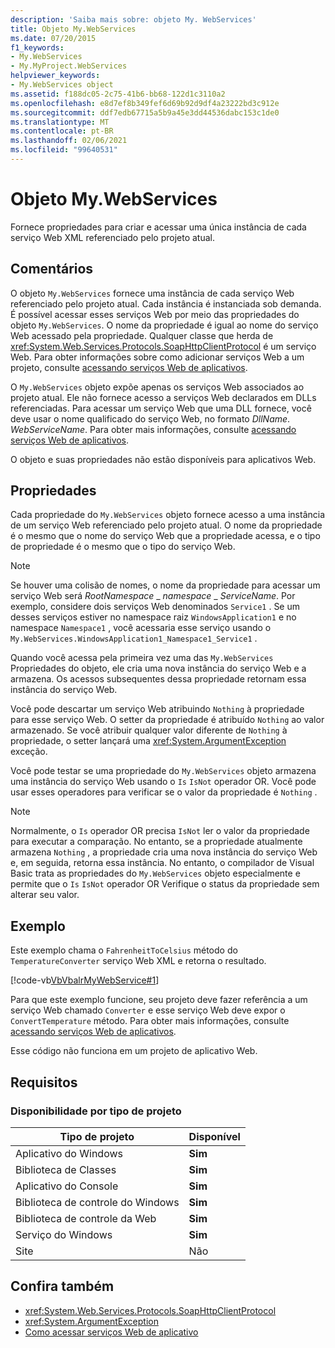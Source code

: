 ```yaml
---
description: 'Saiba mais sobre: objeto My. WebServices'
title: Objeto My.WebServices
ms.date: 07/20/2015
f1_keywords:
- My.WebServices
- My.MyProject.WebServices
helpviewer_keywords:
- My.WebServices object
ms.assetid: f188dc05-2c75-41b6-bb68-122d1c3110a2
ms.openlocfilehash: e8d7ef8b349fef6d69b92d9df4a23222bd3c912e
ms.sourcegitcommit: ddf7edb67715a5b9a45e3dd44536dabc153c1de0
ms.translationtype: MT
ms.contentlocale: pt-BR
ms.lasthandoff: 02/06/2021
ms.locfileid: "99640531"
---
```

# <a name="mywebservices-object"></a>Objeto My.WebServices

Fornece propriedades para criar e acessar uma única instância de cada serviço Web XML referenciado pelo projeto atual.  
  
## <a name="remarks"></a>Comentários  

 O objeto `My.WebServices` fornece uma instância de cada serviço Web referenciado pelo projeto atual. Cada instância é instanciada sob demanda. É possível acessar esses serviços Web por meio das propriedades do objeto `My.WebServices`. O nome da propriedade é igual ao nome do serviço Web acessado pela propriedade. Qualquer classe que herda de <xref:System.Web.Services.Protocols.SoapHttpClientProtocol> é um serviço Web. Para obter informações sobre como adicionar serviços Web a um projeto, consulte [acessando serviços Web de aplicativos](../../developing-apps/programming/accessing-application-web-services.md).  
  
 O `My.WebServices` objeto expõe apenas os serviços Web associados ao projeto atual. Ele não fornece acesso a serviços Web declarados em DLLs referenciadas. Para acessar um serviço Web que uma DLL fornece, você deve usar o nome qualificado do serviço Web, no formato *DllName*. *WebServiceName*. Para obter mais informações, consulte [acessando serviços Web de aplicativos](../../developing-apps/programming/accessing-application-web-services.md).  
  
 O objeto e suas propriedades não estão disponíveis para aplicativos Web.  
  
## <a name="properties"></a>Propriedades  

 Cada propriedade do `My.WebServices` objeto fornece acesso a uma instância de um serviço Web referenciado pelo projeto atual. O nome da propriedade é o mesmo que o nome do serviço Web que a propriedade acessa, e o tipo de propriedade é o mesmo que o tipo do serviço Web.  
  
> [!NOTE]
> Se houver uma colisão de nomes, o nome da propriedade para acessar um serviço Web será *RootNamespace* _ *namespace* \_ *ServiceName*. Por exemplo, considere dois serviços Web denominados `Service1` . Se um desses serviços estiver no namespace raiz `WindowsApplication1` e no namespace `Namespace1` , você acessaria esse serviço usando o `My.WebServices.WindowsApplication1_Namespace1_Service1` .  
  
 Quando você acessa pela primeira vez uma das `My.WebServices` Propriedades do objeto, ele cria uma nova instância do serviço Web e a armazena. Os acessos subsequentes dessa propriedade retornam essa instância do serviço Web.  
  
 Você pode descartar um serviço Web atribuindo `Nothing` à propriedade para esse serviço Web. O setter da propriedade é atribuído `Nothing` ao valor armazenado. Se você atribuir qualquer valor diferente de `Nothing` à propriedade, o setter lançará uma <xref:System.ArgumentException> exceção.  
  
 Você pode testar se uma propriedade do `My.WebServices` objeto armazena uma instância do serviço Web usando o `Is` `IsNot` operador OR. Você pode usar esses operadores para verificar se o valor da propriedade é `Nothing` .  
  
> [!NOTE]
> Normalmente, o `Is` operador OR precisa `IsNot` ler o valor da propriedade para executar a comparação. No entanto, se a propriedade atualmente armazena `Nothing` , a propriedade cria uma nova instância do serviço Web e, em seguida, retorna essa instância. No entanto, o compilador de Visual Basic trata as propriedades do `My.WebServices` objeto especialmente e permite que o `Is` `IsNot` operador OR Verifique o status da propriedade sem alterar seu valor.  
  
## <a name="example"></a>Exemplo  

 Este exemplo chama o `FahrenheitToCelsius` método do `TemperatureConverter` serviço Web XML e retorna o resultado.  
  
 [!code-vb[VbVbalrMyWebService#1](~/samples/snippets/visualbasic/VS_Snippets_VBCSharp/VbVbalrMyWebService/VB/Form1.vb#1)]  
  
 Para que este exemplo funcione, seu projeto deve fazer referência a um serviço Web chamado `Converter` e esse serviço Web deve expor o `ConvertTemperature` método. Para obter mais informações, consulte [acessando serviços Web de aplicativos](../../developing-apps/programming/accessing-application-web-services.md).  
  
 Esse código não funciona em um projeto de aplicativo Web.  
  
## <a name="requirements"></a>Requisitos  
  
### <a name="availability-by-project-type"></a>Disponibilidade por tipo de projeto  
  
|Tipo de projeto|Disponível|  
|---|---|  
|Aplicativo do Windows|**Sim**|  
|Biblioteca de Classes|**Sim**|  
|Aplicativo do Console|**Sim**|  
|Biblioteca de controle do Windows|**Sim**|  
|Biblioteca de controle da Web|**Sim**|  
|Serviço do Windows|**Sim**|  
|Site|Não|  
  
## <a name="see-also"></a>Confira também

- <xref:System.Web.Services.Protocols.SoapHttpClientProtocol>
- <xref:System.ArgumentException>
- [Como acessar serviços Web de aplicativo](../../developing-apps/programming/accessing-application-web-services.md)

